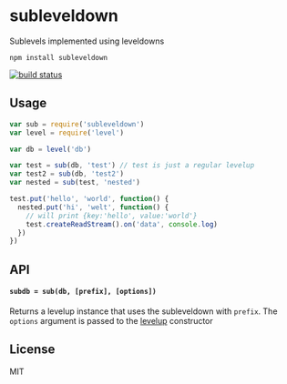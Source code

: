 # subleveldown

Sublevels implemented using leveldowns

```
npm install subleveldown
```

[![build status](http://img.shields.io/travis/mafintosh/subleveldown.svg?style=flat)](http://travis-ci.org/mafintosh/subleveldown)

## Usage

``` js
var sub = require('subleveldown')
var level = require('level')

var db = level('db')

var test = sub(db, 'test') // test is just a regular levelup
var test2 = sub(db, 'test2')
var nested = sub(test, 'nested')

test.put('hello', 'world', function() {
  nested.put('hi', 'welt', function() {
    // will print {key:'hello', value:'world'}
    test.createReadStream().on('data', console.log)
  })
})
```

## API

#### `subdb = sub(db, [prefix], [options])`

Returns a levelup instance that uses the subleveldown with `prefix`.
The `options` argument is passed to the [levelup](https://github.com/rvagg/node-levelup) constructor

## License

MIT
